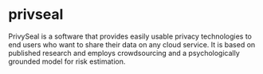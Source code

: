 privseal
========

PrivySeal is a software that provides easily usable privacy technologies to end users who want to share their data on any cloud service. It is based on published research and employs crowdsourcing and a psychologically grounded model for risk estimation.
